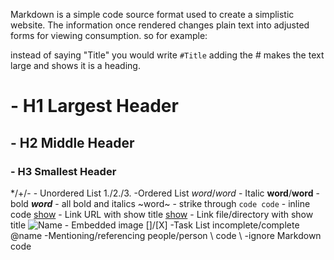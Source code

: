 Markdown is a simple code source format used to create a simplistic website. The information once rendered changes plain text into adjusted forms for viewing consumption. so for example:

instead of saying "Title" you would write `#Title`
adding the # makes the text large and shows it is a heading.

# 			- H1 Largest Header
##			- H2 Middle Header
###			- H3 Smallest Header
*/+/-			- Unordered List
1./2./3.			-Ordered List
*word*/_word_	- Italic
**word**/__word__	- bold
***word***		- all bold and italics
~word~			- strike through
`code code`		- inline code
[show](URL)		- Link URL with show title
[show](location)	- Link file/directory with show title
![Name](URL/Location)	- Embedded image
[]/[X]			-Task List incomplete/complete
@name			-Mentioning/referencing people/person
\ code \			-ignore Markdown code
